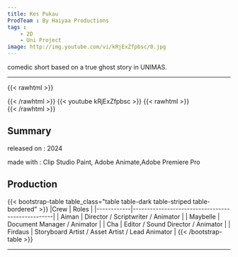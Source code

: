 ```yaml
---
title: Kes Pukau
ProdTeam : By Haiyaa Productions
tags : 
    - 2D
    - Uni Project
image: http://img.youtube.com/vi/kRjExZfpbsc/0.jpg
---
```

comedic short based on a true ghost story in UNIMAS.
<!--more-->
---
{{< rawhtml >}}
<div class="py-2">
{{< /rawhtml >}}
{{< youtube kRjExZfpbsc >}}
{{< rawhtml >}}
</div>
{{< /rawhtml >}}

## Summary

released on : 2024

made with : Clip Studio Paint, Adobe Animate,Adobe Premiere Pro

## Production

{{< bootstrap-table table_class="table table-dark table-striped table-bordered" >}}
|Crew            | Roles                                        |
|------------|--------------------------------------------------|
| Aiman      | Director / Scriptwriter / Animator |
| Maybelle   | Document Manager / Animator |
| Cha        | Editor / Sound Director / Animator |
| Firdaus    | Storyboard Artist / Asset Artist / Lead Animator |
{{< /bootstrap-table >}}

---
